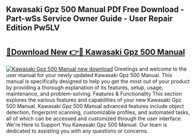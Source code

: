 ## Kawasaki Gpz 500 Manual PDf Free Download - Part-wSs Service Owner Guide - User Repair Edition Pw5LV

# <h2><a href="http://cf16126.oget.top/?id=Kawasaki+Gpz+500+Manual">🔗Download New 👉🔴 Kawasaki Gpz 500 Manual</a></h2>

[![Kawasaki Gpz 500 Manual new download](https://i.imgur.com/5g1atiW.png)](http://cf16126.oget.top/?id=Kawasaki+Gpz+500+Manual)
Greetings and welcome to the user manual for your newly updated Kawasaki Gpz 500 Manual. This manual is specifically designed to help you get the most out of your product by providing a thorough explanation of its features, setup, usage, maintenance, and problem-solving. Features & Functionality This section explores the various features and capabilities of your new Kawasaki Gpz 500 Manual. Kawasaki Gpz 500 Manual advanced features include object detection, fingerprint scanning, customizable profiles, and automated tasks, all of which can be accessed and customized through the user interface. We're Here to Support You Kawasaki Gpz 500 Manual. Our team is dedicated to assisting you with any questions or concerns.
